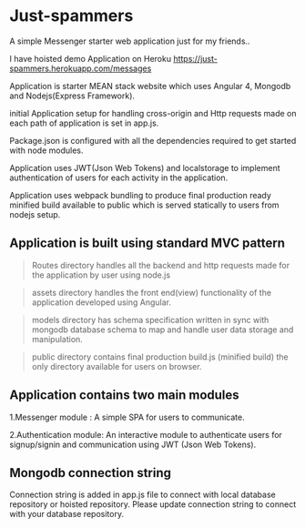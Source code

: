 # Just-spammers
A simple Messenger starter web application just for my friends..


I have hoisted demo Application on Heroku https://just-spammers.herokuapp.com/messages

Application is starter MEAN stack website which uses Angular 4, Mongodb and Nodejs(Express Framework).

initial Application setup for handling cross-origin and Http requests made on each path of application is set in app.js.

Package.json is configured with all the dependencies required to get started with node modules.

Application uses JWT(Json Web Tokens) and localstorage to implement authentication of users for each activity in the application.

Application uses webpack bundling to produce final production ready minified build available to public which is served statically to users from nodejs setup.

Application is built using standard MVC pattern
------------------------------------------------
>Routes directory handles all the backend and http requests made for the application by user using node.js

>assets directory handles the front end(view) functionality of the application developed using Angular.

>models directory has schema specification written in sync with mongodb database schema to map and handle user data storage and manipulation.

>public directory contains final production build.js (minified build) the only directory available for users on browser.



Application contains two main modules
-------------------------------------
1.Messenger module : A simple SPA for users to communicate.

2.Authentication module: An interactive module to authenticate users for signup/signin and communication using JWT (Json Web Tokens).


Mongodb connection string
--------------------------
Connection string is added in app.js file to connect with local database repository or hoisted repository.
Please update connection string to connect with your database repository.
